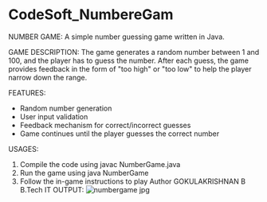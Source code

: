 # CodeSoft_NumbereGam
NUMBER GAME:
A simple number guessing game written in Java.

GAME DESCRIPTION:
The game generates a random number between 1 and 100, and the player has to guess the number. After each guess, the game provides feedback in the form of "too high" or "too low" to help the player narrow down the range.

FEATURES:

- Random number generation
- User input validation
- Feedback mechanism for correct/incorrect guesses
- Game continues until the player guesses the correct number

USAGES:
1. Compile the code using javac NumberGame.java
2. Run the game using java NumberGame
3. Follow the in-game instructions to play
Author
GOKULAKRISHNAN B
B.Tech IT
OUTPUT:
![numbergame jpg](https://github.com/user-attachments/assets/84952413-d1ef-49c5-b456-996f9734f2cc)
